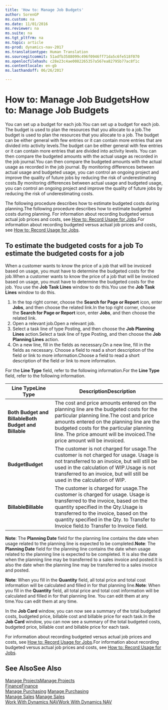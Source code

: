 ```yaml
---
title: 'How to: Manage Job Budgets'
author: SorenGP
ms.custom: na
ms.date: 11/01/2016
ms.reviewer: na
ms.suite: na
ms.tgt_pltfrm: na
ms.topic: article
ms-prod: dynamics-nav-2017
ms.translationtype: Human Translation
ms.sourcegitcommit: 51adfb3588099c496f0946ff71da5c6fe518f070
ms.openlocfilehash: c28e23c4ae0082265357a567ea82795b77ac8f1c
ms.contentlocale: en-gb
ms.lasthandoff: 06/26/2017

---
```


# <a name="how-to-manage-job-budgets"></a><span data-ttu-id="99e3c-102">How to: Manage Job Budgets</span><span class="sxs-lookup"><span data-stu-id="99e3c-102">How to: Manage Job Budgets</span></span>
<span data-ttu-id="99e3c-103">You can set up a budget for each job.</span><span class="sxs-lookup"><span data-stu-id="99e3c-103">You can set up a budget for each job.</span></span> <span data-ttu-id="99e3c-104">The budget is used to plan the resources that you allocate to a job.</span><span class="sxs-lookup"><span data-stu-id="99e3c-104">The budget is used to plan the resources that you allocate to a job.</span></span> <span data-ttu-id="99e3c-105">The budget can be either general with few entries or it can contain more entries that are divided into activity levels.</span><span class="sxs-lookup"><span data-stu-id="99e3c-105">The budget can be either general with few entries or it can contain more entries that are divided into activity levels.</span></span> <span data-ttu-id="99e3c-106">You can then compare the budgeted amounts with the actual usage as recorded in the job journal.</span><span class="sxs-lookup"><span data-stu-id="99e3c-106">You can then compare the budgeted amounts with the actual usage as recorded in the job journal.</span></span> <span data-ttu-id="99e3c-107">By monitoring differences between actual usage and budgeted usage, you can control an ongoing project and improve the quality of future jobs by reducing the risk of underestimating costs.</span><span class="sxs-lookup"><span data-stu-id="99e3c-107">By monitoring differences between actual usage and budgeted usage, you can control an ongoing project and improve the quality of future jobs by reducing the risk of underestimating costs.</span></span>

<span data-ttu-id="99e3c-108">The following procedure describes how to estimate budgeted costs during planning.</span><span class="sxs-lookup"><span data-stu-id="99e3c-108">The following procedure describes how to estimate budgeted costs during planning.</span></span> <span data-ttu-id="99e3c-109">For information about recording budgeted versus actual job prices and costs, see [How to: Record Usage for Jobs](projects-how-record-job-usage.md).</span><span class="sxs-lookup"><span data-stu-id="99e3c-109">For information about recording budgeted versus actual job prices and costs, see [How to: Record Usage for Jobs](projects-how-record-job-usage.md).</span></span>  

## <span data-ttu-id="99e3c-110"><a name="JobBudgetCosts"></a> To estimate the budgeted costs for a job</span><span class="sxs-lookup"><span data-stu-id="99e3c-110"><a name="JobBudgetCosts"></a> To estimate the budgeted costs for a job</span></span>  
<span data-ttu-id="99e3c-111">When a customer wants to know the price of a job that will be invoiced based on usage, you must have to determine the budgeted costs for the job.</span><span class="sxs-lookup"><span data-stu-id="99e3c-111">When a customer wants to know the price of a job that will be invoiced based on usage, you must have to determine the budgeted costs for the job.</span></span> <span data-ttu-id="99e3c-112">You use the **Job Task Lines** window to do this.</span><span class="sxs-lookup"><span data-stu-id="99e3c-112">You use the **Job Task Lines** window to do this.</span></span>

1. <span data-ttu-id="99e3c-113">In the top right corner, choose the **Search for Page or Report** icon, enter **Jobs**, and then choose the related link.</span><span class="sxs-lookup"><span data-stu-id="99e3c-113">In the top right corner, choose the **Search for Page or Report** icon, enter **Jobs**, and then choose the related link.</span></span>  
2. <span data-ttu-id="99e3c-114">Open a relevant job.</span><span class="sxs-lookup"><span data-stu-id="99e3c-114">Open a relevant job.</span></span>
3. <span data-ttu-id="99e3c-115">Select a task line of type Posting, and then choose the **Job Planning Lines** action.</span><span class="sxs-lookup"><span data-stu-id="99e3c-115">Select a task line of type Posting, and then choose the **Job Planning Lines** action.</span></span>
4. <span data-ttu-id="99e3c-116">On a new line, fill in the fields as necessary.</span><span class="sxs-lookup"><span data-stu-id="99e3c-116">On a new line, fill in the fields as necessary.</span></span> <span data-ttu-id="99e3c-117">Choose a field to read a short description of the field or link to more information.</span><span class="sxs-lookup"><span data-stu-id="99e3c-117">Choose a field to read a short description of the field or link to more information.</span></span>   

<span data-ttu-id="99e3c-118">For the **Line Type** field, refer to the following information.</span><span class="sxs-lookup"><span data-stu-id="99e3c-118">For the **Line Type** field, refer to the following information.</span></span>  

|<span data-ttu-id="99e3c-119">Line Type</span><span class="sxs-lookup"><span data-stu-id="99e3c-119">Line Type</span></span> |<span data-ttu-id="99e3c-120">Description</span><span class="sxs-lookup"><span data-stu-id="99e3c-120">Description</span></span> |
|----------|------------|
|<span data-ttu-id="99e3c-121">**Both Budget and Billable**</span><span class="sxs-lookup"><span data-stu-id="99e3c-121">**Both Budget and Billable**</span></span>|<span data-ttu-id="99e3c-122">The cost and price amounts entered on the planning line are the budgeted costs for the particular planning line.</span><span class="sxs-lookup"><span data-stu-id="99e3c-122">The cost and price amounts entered on the planning line are the budgeted costs for the particular planning line.</span></span> <span data-ttu-id="99e3c-123">The price amount will be invoiced.</span><span class="sxs-lookup"><span data-stu-id="99e3c-123">The price amount will be invoiced.</span></span>|
|<span data-ttu-id="99e3c-124">**Budget**</span><span class="sxs-lookup"><span data-stu-id="99e3c-124">**Budget**</span></span>|<span data-ttu-id="99e3c-125">The customer is not charged for usage.</span><span class="sxs-lookup"><span data-stu-id="99e3c-125">The customer is not charged for usage.</span></span> <span data-ttu-id="99e3c-126">Usage is not transferred to an invoice, but will still be used in the calculation of WIP.</span><span class="sxs-lookup"><span data-stu-id="99e3c-126">Usage is not transferred to an invoice, but will still be used in the calculation of WIP.</span></span>|
|<span data-ttu-id="99e3c-127">**Billable**</span><span class="sxs-lookup"><span data-stu-id="99e3c-127">**Billable**</span></span>|<span data-ttu-id="99e3c-128">The customer is charged for usage.</span><span class="sxs-lookup"><span data-stu-id="99e3c-128">The customer is charged for usage.</span></span> <span data-ttu-id="99e3c-129">Usage is transferred to the invoice, based on the quantity specified in the Qty.</span><span class="sxs-lookup"><span data-stu-id="99e3c-129">Usage is transferred to the invoice, based on the quantity specified in the Qty.</span></span> <span data-ttu-id="99e3c-130">to Transfer to Invoice field.</span><span class="sxs-lookup"><span data-stu-id="99e3c-130">to Transfer to Invoice field.</span></span>|

<span data-ttu-id="99e3c-131">**Note**: The **Planning Date** field for the planning line contains the date when usage related to the planning line is expected to be completed.</span><span class="sxs-lookup"><span data-stu-id="99e3c-131">**Note**: The **Planning Date** field for the planning line contains the date when usage related to the planning line is expected to be completed.</span></span> <span data-ttu-id="99e3c-132">It is also the date when the planning line may be transferred to a sales invoice and posted.</span><span class="sxs-lookup"><span data-stu-id="99e3c-132">It is also the date when the planning line may be transferred to a sales invoice and posted.</span></span>  

<span data-ttu-id="99e3c-133">**Note**: When you fill in the **Quantity** field, all total price and total cost information will be calculated and filled in for that planning line.</span><span class="sxs-lookup"><span data-stu-id="99e3c-133">**Note**: When you fill in the **Quantity** field, all total price and total cost information will be calculated and filled in for that planning line.</span></span> <span data-ttu-id="99e3c-134">You can edit them at any time.</span><span class="sxs-lookup"><span data-stu-id="99e3c-134">You can edit them at any time.</span></span>

<span data-ttu-id="99e3c-135">In the **Job Card** window, you can now see a summary of the total budgeted costs, budgeted price, billable cost and billable price for each task.</span><span class="sxs-lookup"><span data-stu-id="99e3c-135">In the **Job Card** window, you can now see a summary of the total budgeted costs, budgeted price, billable cost and billable price for each task.</span></span>

<span data-ttu-id="99e3c-136">For information about recording budgeted versus actual job prices and costs, see [How to: Record Usage for Jobs](projects-how-record-job-usage.md).</span><span class="sxs-lookup"><span data-stu-id="99e3c-136">For information about recording budgeted versus actual job prices and costs, see [How to: Record Usage for Jobs](projects-how-record-job-usage.md).</span></span>

## <a name="see-also"></a><span data-ttu-id="99e3c-137">See Also</span><span class="sxs-lookup"><span data-stu-id="99e3c-137">See Also</span></span>
[<span data-ttu-id="99e3c-138">Manage Projects</span><span class="sxs-lookup"><span data-stu-id="99e3c-138">Manage Projects</span></span>](projects-manage-projects.md)  
[<span data-ttu-id="99e3c-139">Finance</span><span class="sxs-lookup"><span data-stu-id="99e3c-139">Finance</span></span>](finance-setup.md)  
<span data-ttu-id="99e3c-140">[Manage Purchasing](purchasing-manage-purchasing.md)       </span><span class="sxs-lookup"><span data-stu-id="99e3c-140">[Manage Purchasing](purchasing-manage-purchasing.md)       </span></span>  
<span data-ttu-id="99e3c-141">[Manage Sales](sales-manage-sales.md)    </span><span class="sxs-lookup"><span data-stu-id="99e3c-141">[Manage Sales](sales-manage-sales.md)    </span></span>  
[<span data-ttu-id="99e3c-142">Work With Dynamics NAV</span><span class="sxs-lookup"><span data-stu-id="99e3c-142">Work With Dynamics NAV</span></span>](ui-work-product.md)  

